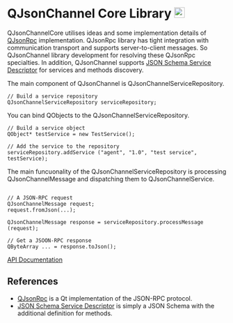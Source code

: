 # QJsonChannel Core Library <img src="https://seeklogo.com/images/C/c-logo-43CE78FF9C-seeklogo.com.png" width="24" height="24">

QJsonChannelCore utilises ideas and some implementation details of [QJsonRpc](https://bitbucket.org/devonit/qjsonrpc) implementation. QJsonRpc library has tight integration with communication transport and supports server-to-client messages. So QJsonChannel library development for resolving these QJsonRpc specialties. 
In addition, QJsonChannel supports [JSON Schema Service Descriptor](https://jsonrpc.org/historical/json-schema-service-descriptor.html) for services and methods discovery.

The main component of QJsonChannel is QJsonChannelServiceRepository. 
~~~~~~
// Build a service repository
QJsonChannelServiceRepository serviceRepository;
~~~~~~

You can bind QObjects to the QJsonChannelServiceRepository.
~~~~~~
// Build a service object
QObject* testService = new TestService();

// Add the service to the repository
serviceRepository.addService ("agent", "1.0", "test service", testService);
~~~~~~

The main funcuonality of the QJsonChannelServiceRepository is processing QJsonChannelMessage and dispatching them to QJsonChannelService.
~~~~~~

// A JSON-RPC request
QJsonChannelMessage request;
request.fromJson(...);

QJsonChannelMessage response = serviceRepository.processMessage (request);

// Get a JSOON-RPC response
QByteArray ... = response.toJson();
~~~~~~

[API Documentation](http://kdeyev.github.io/QJsonChannelCore)

## References
- [QJsonRpc](https://bitbucket.org/devonit/qjsonrpc) is a Qt implementation of the JSON-RPC protocol.
- [JSON Schema Service Descriptor](https://jsonrpc.org/historical/json-schema-service-descriptor.html) is simply a JSON Schema with the additional definition for methods.